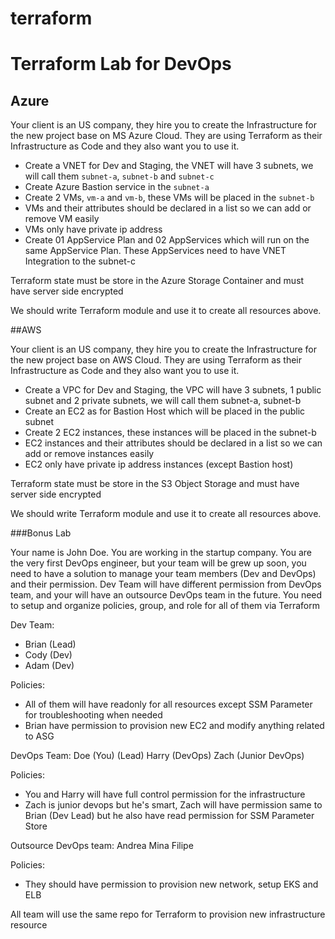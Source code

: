 # terraform

# Terraform Lab for DevOps 
## Azure 
Your client is an US company, they hire you to create the Infrastructure for the new project base on MS Azure Cloud. They are using Terraform as their Infrastructure as Code and they also want you to use it.
- Create a VNET for Dev and Staging, the VNET will have 3 subnets, we will call them `subnet-a`, `subnet-b` and `subnet-c`
- Create Azure Bastion service in the `subnet-a`
- Create 2 VMs, `vm-a` and `vm-b`, these VMs will be placed in the `subnet-b`
- VMs and their attributes should be declared in a list so we can add or remove VM easily
- VMs only have private ip address
- Create 01 AppService Plan and 02 AppServices which will run on the same AppService Plan. These AppServices need to have VNET Integration to the subnet-c

Terraform state must be store in the Azure Storage Container and must have server side encrypted 

We should write Terraform module and use it to create all resources above. 

##AWS

Your client is an US company, they hire you to create the Infrastructure for the new project base on AWS Cloud. They are using Terraform as their Infrastructure as Code and they also want you to use it.
- Create a VPC for Dev and Staging, the VPC will have 3 subnets, 1 public subnet and 2 private subnets, we will call them subnet-a, subnet-b
- Create an EC2 as for Bastion Host which will be placed in the public subnet
- Create 2 EC2 instances,  these instances will be placed in the subnet-b
- EC2 instances and their attributes should be declared in a list so we can add or remove instances easily
- EC2  only have private ip address instances (except Bastion host)

Terraform state must be store in the S3 Object Storage and must have server side encrypted 

We should write Terraform module and use it to create all resources above. 

###Bonus Lab

Your name is John Doe. You are working in the startup company. You are the very first DevOps engineer, but your team will be grew up soon, you need to have a solution to manage your team members (Dev and DevOps) and their permission. Dev Team will have different permission from DevOps team, and your will have an outsource DevOps team in the future. You need to setup and organize policies, group, and role for all of them via Terraform

Dev Team:
- Brian (Lead)
- Cody (Dev)
- Adam (Dev)

Policies:
- All of them will have readonly for all resources except SSM Parameter for troubleshooting when needed
- Brian have permission to provision new EC2 and modify anything related to ASG

DevOps Team:
Doe (You) (Lead)
Harry (DevOps)
Zach (Junior DevOps)


Policies:
- You and Harry will have full control permission for the infrastructure
- Zach is junior devops but he's smart, Zach will have permission same to Brian (Dev Lead) but he also have read permission for SSM Parameter Store

Outsource DevOps team:
Andrea
Mina
Filipe

Policies:
- They should have permission to provision new network, setup EKS and ELB

All team will use the same repo for Terraform to provision new infrastructure resource
